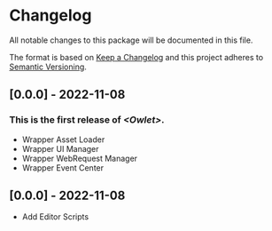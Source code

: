# Changelog
All notable changes to this package will be documented in this file.

The format is based on [Keep a Changelog](http://keepachangelog.com/en/1.0.0/)
and this project adheres to [Semantic Versioning](http://semver.org/spec/v2.0.0.html).

## [0.0.0] - 2022-11-08

### This is the first release of *\<Owlet\>*.

- Wrapper Asset Loader
- Wrapper UI Manager
- Wrapper WebRequest Manager
- Wrapper Event Center

## [0.0.0] - 2022-11-08

- Add Editor Scripts